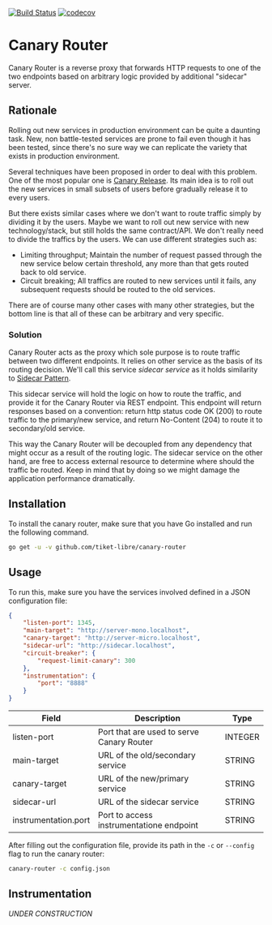 [![Build Status](https://travis-ci.com/tiket-libre/canary-router.svg?branch=master)](https://travis-ci.com/tiket-libre/canary-router)
[![codecov](https://codecov.io/gh/tiket-libre/canary-router/branch/master/graph/badge.svg)](https://codecov.io/gh/tiket-libre/canary-router)


# Canary Router

Canary Router is a reverse proxy that forwards HTTP requests to one of the two endpoints based on arbitrary logic provided by additional "sidecar" server.

## Rationale

Rolling out new services in production environment can be quite a daunting task. New, non battle-tested services are prone to fail even though it has been tested, since there's no sure way we can replicate the variety that exists in production environment.

Several techniques have been proposed in order to deal with this problem. One of the most popular one is [Canary Release](https://martinfowler.com/bliki/CanaryRelease.html). Its main idea is to roll out the new services in small subsets of users before gradually release it to every users.

But there exists similar cases where we don't want to route traffic simply by dividing it by the users. Maybe we want to roll out new service with new technology/stack, but still holds the same contract/API. We don't really need to divide the traffics by the users. We can use different strategies such as:

- Limiting throughput; Maintain the number of request passed through the new service below certain threshold, any more than that gets routed back to old service.
- Circuit breaking; All traffics are routed to new services until it fails, any subsequent requests should be routed to the old services.

There are of course many other cases with many other strategies, but the bottom line is that all of these can be arbitrary and very specific.

### Solution

Canary Router acts as the proxy which sole purpose is to route traffic between two different endpoints. It relies on other service as the basis of its routing decision. We'll call this service *sidecar service* as it holds similarity to [Sidecar Pattern](https://docs.microsoft.com/en-us/azure/architecture/patterns/sidecar).

This sidecar service will hold the logic on how to route the traffic, and provide it for the Canary Router via REST endpoint. This endpoint will return responses based on a convention: return http status code OK (200) to route traffic to the primary/new service, and return No-Content (204) to route it to secondary/old service.

This way the Canary Router will be decoupled from any dependency that might occur as a result of the routing logic. The sidecar service on the other hand, are free to access external resource to determine where should the traffic be routed. Keep in mind that by doing so we might damage the application performance dramatically.

## Installation

To install the canary router, make sure that you have Go installed and run the following command.

```sh
go get -u -v github.com/tiket-libre/canary-router
```

## Usage

To run this, make sure you have the services involved defined in a JSON configuration file:

```json
{
    "listen-port": 1345,
    "main-target": "http://server-mono.localhost",
    "canary-target": "http://server-micro.localhost",
    "sidecar-url": "http://sidecar.localhost",
    "circuit-breaker": {
        "request-limit-canary": 300
    },
    "instrumentation": {
        "port": "8888"
    }
}
```

| Field                | Description                               | Type    |
| -------------------- | ----------------------------------------- | ------- |
| listen-port          | Port that are used to serve Canary Router | INTEGER |
| main-target          | URL of the old/secondary service          | STRING  |
| canary-target        | URL of the new/primary service            | STRING  |
| sidecar-url          | URL of the sidecar service                | STRING  |
| instrumentation.port | Port to access instrumentatione endpoint  | STRING  |

After filling out the configuration file, provide its path in the `-c` or `--config` flag to run the canary router:

```sh
canary-router -c config.json
```

## Instrumentation

*UNDER CONSTRUCTION*
